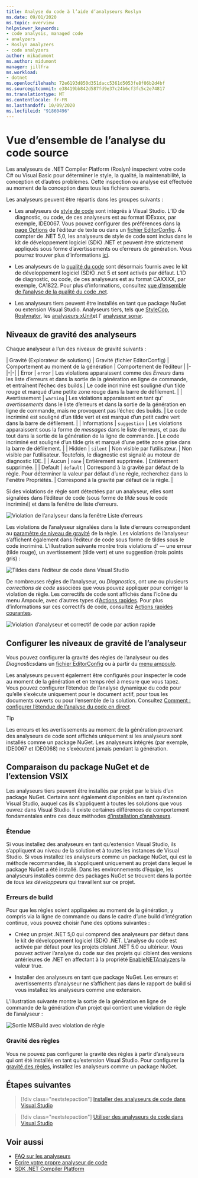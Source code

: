 ```yaml
---
title: Analyse du code à l’aide d’analyseurs Roslyn
ms.date: 09/01/2020
ms.topic: overview
helpviewer_keywords:
- code analysis, managed code
- analyzers
- Roslyn analyzers
- code analyzers
author: mikadumont
ms.author: midumont
manager: jillfra
ms.workload:
- dotnet
ms.openlocfilehash: 72e6193d850d351dacc5361d5053fe8f06b2d4bf
ms.sourcegitcommit: e38419bb842d587fd9e37c24b6cf3fc5c2e74817
ms.translationtype: MT
ms.contentlocale: fr-FR
ms.lasthandoff: 10/09/2020
ms.locfileid: "91860496"
---
```

# <a name="overview-of-source-code-analysis"></a>Vue d’ensemble de l’analyse du code source

Les analyseurs de .NET Compiler Platform (Roslyn) inspectent votre code C# ou Visual Basic pour déterminer le style, la qualité, la maintenabilité, la conception et d’autres problèmes. Cette inspection ou analyse est effectuée au moment de la conception dans tous les fichiers ouverts.

Les analyseurs peuvent être répartis dans les groupes suivants :

- Les analyseurs de [style de code](/visualstudio/ide/editorconfig-code-style-settings-reference?view=vs-2019&preserve-view=true#convention-categories) sont intégrés à Visual Studio. L’ID de diagnostic, ou code, de ces analyseurs est au format IDExxxx, par exemple, IDE0067. Vous pouvez configurer des préférences dans la [page Options](../ide/code-styles-and-code-cleanup.md) de l’éditeur de texte ou dans un [fichier EditorConfig](/dotnet/fundamentals/code-analysis/code-style-rule-options). À compter de .NET 5,0, les analyseurs de style de code sont inclus dans le kit de développement logiciel (SDK) .NET et peuvent être strictement appliqués sous forme d’avertissements ou d’erreurs de génération. Vous pourrez trouver plus d’informations [ici](/dotnet/fundamentals/productivity/code-analysis#code-style-analysis).

- Les analyseurs de la [qualité du code](/dotnet/fundamentals/code-analysis/quality-rules/index) sont désormais fournis avec le kit de développement logiciel (SDK) .net 5 et sont activés par défaut. L’ID de diagnostic, ou code, de ces analyseurs est au format CAXXXX, par exemple, CA1822. Pour plus d’informations, consultez [vue d’ensemble de l’analyse de la qualité du code .net](/dotnet/fundamentals/productivity/code-analysis#code-quality-analysis).

- Les analyseurs tiers peuvent être installés en tant que package NuGet ou extension Visual Studio. Analyseurs tiers, tels que [StyleCop](https://www.nuget.org/packages/StyleCop.Analyzers/), [Roslynator](https://www.nuget.org/packages/Roslynator.Analyzers/), les [analyseurs xUnit](https://www.nuget.org/packages/xunit.analyzers/)et l' [analyseur sonar](https://www.nuget.org/packages/SonarAnalyzer.CSharp/).

## <a name="severity-levels-of-analyzers"></a>Niveaux de gravité des analyseurs

Chaque analyseur a l’un des niveaux de gravité suivants :

| Gravité (Explorateur de solutions) | Gravité (fichier EditorConfig) | Comportement au moment de la génération | Comportement de l’éditeur |
|-|-|-|
| Error | `error` | Les violations apparaissent comme des *Erreurs* dans les liste d’erreurs et dans la sortie de la génération en ligne de commande, et entraînent l’échec des builds.| Le code incriminé est souligné d’un tilde rouge et marqué d’une petite zone rouge dans la barre de défilement. |
| Avertissement | `warning` | Les violations apparaissent en tant qu' *avertissements* dans le liste d’erreurs et dans la sortie de la génération en ligne de commande, mais ne provoquent pas l’échec des builds. | Le code incriminé est souligné d’un tilde vert et est marqué d’un petit cadre vert dans la barre de défilement. |
| Informations | `suggestion` | Les violations apparaissent sous la forme de *messages* dans le liste d’erreurs, et pas du tout dans la sortie de la génération de la ligne de commande. | Le code incriminé est souligné d’un tilde gris et marqué d’une petite zone grise dans la barre de défilement. |
| Hidden | `silent` | Non visible par l’utilisateur. | Non visible par l’utilisateur. Toutefois, le diagnostic est signalé au moteur de diagnostic IDE. |
| Aucun | `none` | Entièrement supprimée. | Entièrement supprimée. |
| Default | `default` | Correspond à la gravité par défaut de la règle. Pour déterminer la valeur par défaut d’une règle, recherchez dans la Fenêtre Propriétés. | Correspond à la gravité par défaut de la règle. |

Si des violations de règle sont détectées par un analyseur, elles sont signalées dans l’éditeur de code (sous forme de *tilde* sous le code incriminé) et dans la fenêtre de liste d’erreurs.

![Violation de l’analyseur dans la fenêtre Liste d’erreurs](../code-quality/media/code-analysis-error-list.png)

Les violations de l’analyseur signalées dans la liste d’erreurs correspondent au [paramètre de niveau de gravité](../code-quality/use-roslyn-analyzers.md#configure-severity-levels) de la règle. Les violations de l’analyseur s’affichent également dans l’éditeur de code sous forme de tildes sous le code incriminé. L’illustration suivante montre trois violations d' &mdash; une erreur (tilde rouge), un avertissement (tilde vert) et une suggestion (trois points gris) :

![Tildes dans l’éditeur de code dans Visual Studio](media/diagnostics-severity-colors.png)

De nombreuses règles de l’analyseur, ou *Diagnostics*, ont une ou plusieurs *corrections de code* associées que vous pouvez appliquer pour corriger la violation de règle. Les correctifs de code sont affichés dans l’icône du menu Ampoule, avec d’autres types d’[Actions rapides](../ide/quick-actions.md). Pour plus d’informations sur ces correctifs de code, consultez [Actions rapides courantes](../ide/quick-actions.md).

![Violation d’analyseur et correctif de code par action rapide](../code-quality/media/built-in-analyzer-code-fix.png)

## <a name="configure-analyzer-severity-levels"></a>Configurer les niveaux de gravité de l’analyseur

Vous pouvez configurer la gravité des règles de l’analyseur ou des *Diagnostics*dans un [fichier EditorConfig](../code-quality/use-roslyn-analyzers.md#set-rule-severity-in-an-editorconfig-file) ou à partir du [menu ampoule](../code-quality/use-roslyn-analyzers.md#set-rule-severity-from-the-light-bulb-menu).

Les analyseurs peuvent également être configurés pour inspecter le code au moment de la génération et en temps réel à mesure que vous tapez. Vous pouvez configurer l’étendue de l’analyse dynamique du code pour qu’elle s’exécute uniquement pour le document actif, pour tous les documents ouverts ou pour l’ensemble de la solution. Consultez [Comment : configurer l’étendue de l’analyse du code en direct](./configure-live-code-analysis-scope-managed-code.md).

> [!TIP]
> Les erreurs et les avertissements au moment de la génération provenant des analyseurs de code sont affichés uniquement si les analyseurs sont installés comme un package NuGet. Les analyseurs intégrés (par exemple, IDE0067 et IDE0068) ne s’exécutent jamais pendant la génération.

## <a name="nuget-package-versus-vsix-extension"></a>Comparaison du package NuGet et de l’extension VSIX

Les analyseurs tiers peuvent être installés par projet par le biais d’un package NuGet. Certains sont également disponibles en tant qu’extension Visual Studio, auquel cas ils s’appliquent à toutes les solutions que vous ouvrez dans Visual Studio. Il existe certaines différences de comportement fondamentales entre ces deux méthodes [d’installation d’analyseurs](../code-quality/install-roslyn-analyzers.md).

### <a name="scope"></a>Étendue

Si vous installez des analyseurs en tant qu’extension Visual Studio, ils s’appliquent au niveau de la solution et à toutes les instances de Visual Studio. Si vous installez les analyseurs comme un package NuGet, qui est la méthode recommandée, ils s’appliquent uniquement au projet dans lequel le package NuGet a été installé. Dans les environnements d’équipe, les analyseurs installés comme des packages NuGet se trouvent dans la portée de *tous les développeurs* qui travaillent sur ce projet.

### <a name="build-errors"></a>Erreurs de build

Pour que les règles soient appliquées au moment de la génération, y compris via la ligne de commande ou dans le cadre d’une build d’intégration continue, vous pouvez choisir l’une des options suivantes :

- Créez un projet .NET 5,0 qui comprend des analyseurs par défaut dans le kit de développement logiciel (SDK) .NET. L’analyse du code est activée par défaut pour les projets ciblant .NET 5.0 ou ultérieur. Vous pouvez activer l’analyse du code sur des projets qui ciblent des versions antérieures de .NET en affectant à la propriété [EnableNETAnalyzers](/dotnet/core/project-sdk/msbuild-props#enablenetanalyzers) la valeur true.

- Installer des analyseurs en tant que package NuGet. Les erreurs et avertissements d’analyseur ne s’affichent pas dans le rapport de build si vous installez les analyseurs comme une extension.

L’illustration suivante montre la sortie de la génération en ligne de commande de la génération d’un projet qui contient une violation de règle de l’analyseur :

![Sortie MSBuild avec violation de règle](media/command-line-build-analyzers.png)

### <a name="rule-severity"></a>Gravité des règles

Vous ne pouvez pas configurer la gravité des règles à partir d’analyseurs qui ont été installés en tant qu’extension Visual Studio. Pour configurer la [gravité des règles](../code-quality/use-roslyn-analyzers.md#configure-severity-levels), installez les analyseurs comme un package NuGet.

## <a name="next-steps"></a>Étapes suivantes

> [!div class="nextstepaction"]
> [Installer des analyseurs de code dans Visual Studio](../code-quality/install-roslyn-analyzers.md)

> [!div class="nextstepaction"]
> [Utiliser des analyseurs de code dans Visual Studio](../code-quality/use-roslyn-analyzers.md)

## <a name="see-also"></a>Voir aussi

- [FAQ sur les analyseurs](analyzers-faq.md)
- [Écrire votre propre analyseur de code](../extensibility/getting-started-with-roslyn-analyzers.md)
- [SDK .NET Compiler Platform](/dotnet/csharp/roslyn-sdk/)